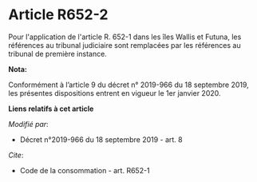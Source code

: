 # Article R652-2

Pour l'application de l'article R. 652-1 dans les îles Wallis et Futuna, les références au   tribunal judiciaire sont
remplacées par les références au tribunal de première instance.

**Nota:**

Conformément à l’article 9 du décret n° 2019-966 du 18 septembre 2019, les présentes dispositions entrent en vigueur le 1er
janvier 2020.

**Liens relatifs à cet article**

_Modifié par_:

  - Décret n°2019-966 du 18 septembre 2019 - art. 8

_Cite_:

  - Code de la consommation - art. R652-1
